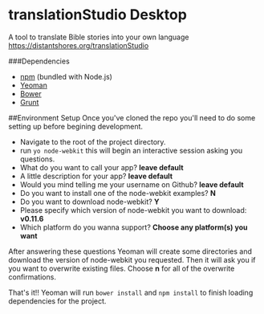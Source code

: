 translationStudio Desktop
========================

A tool to translate Bible stories into your own language  https://distantshores.org/translationStudio

###Dependencies
* [npm](http://nodejs.org/) (bundled with Node.js)
* [Yeoman](http://yeoman.io/)
* [Bower](http://bower.io/)
* [Grunt](http://gruntjs.com/)



##Environment Setup
Once you've cloned the repo you'll need to do some setting up before begining development. 

* Navigate to the root of the project directory.
* run ```yo node-webkit``` this will begin an interactive session asking you questions.
 * What do you want to call your app? **leave default**
 * A little description for your app? **leave default**
 * Would you mind telling me your username on Github? **leave default**
 * Do you want to install one of the node-webkit examples? **N**
 * Do you want to download node-webkit? **Y**
 * Please specify which version of node-webkit you want to download: **v0.11.6**
 * Which platform do you wanna support? **Choose any platform(s) you want**

After answering these questions Yeoman will create some directories and download the version of node-webkit you requested. Then it will ask you if you want to overwrite existing files. Choose **n** for all of the overwrite confirmations.

That's it!! Yeoman will run ```bower install``` and ```npm install``` to finish loading dependencies for the project.